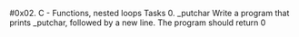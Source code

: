 #0x02. C - Functions, nested loops
Tasks 
0. _putchar 
Write a program that prints _putchar, followed by a new line.
The program should return 0

